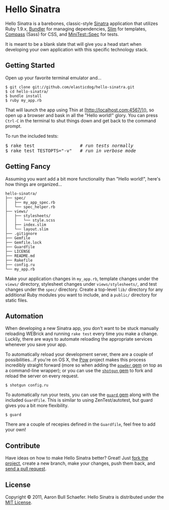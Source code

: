 Hello Sinatra
=============

Hello Sinatra is a barebones, classic-style [Sinatra](http://www.sinatrarb.com/) application that utilizes Ruby 1.9.x, [Bundler](http://gembundler.com/) for managing dependencies, [Slim](http://slim-lang.com/) for templates, [Compass](http://compass-style.org/) (Sass) for CSS, and [MiniTest::Spec](http://bfts.rubyforge.org/minitest/) for tests.

It is meant to be a blank slate that will give you a head start when developing your own application with this specific technology stack.

Getting Started
---------------

Open up your favorite terminal emulator and...

    $ git clone git://github.com/elasticdog/hello-sinatra.git
    $ cd hello-sinatra/
    $ bundle install
    $ ruby my_app.rb

That will launch the app using Thin at [http://localhost.com:4567/](), so open up a browser and bask in all the "Hello world!" glory. You can press `Ctrl-C` in the terminal to shut things down and get back to the command prompt.

To run the included tests:

<pre>$ rake test                 <i># run tests normally</i>
$ rake test TESTOPTS="-v"   <i># run in verbose mode</i></pre>

Getting Fancy
-------------

Assuming you want add a bit more functionality than "Hello world!", here's how things are organized...

    hello-sinatra/
    ├── spec/
    │   ├── my_app_spec.rb
    │   └── spec_helper.rb
    ├── views/
    │   ├── stylesheets/
    │   │   └── style.scss
    │   ├── index.slim
    │   └── layout.slim
    ├── .gitignore
    ├── Gemfile
    ├── Gemfile.lock
    ├── Guardfile
    ├── LICENSE
    ├── README.md
    ├── Rakefile
    ├── config.ru
    └── my_app.rb

Make your application changes in `my_app.rb`, template changes under the `views/` directory, stylesheet changes under `views/stylesheets/`, and test changes under the `spec/` directory. Create a top-level `lib/` directory for any additional Ruby modules you want to include, and a `public/` directory for static files.

Automation
----------

When developing a new Sinatra app, you don't want to be stuck manually reloading WEBrick and running `rake test` every time you make a change. Luckily, there are ways to automate reloading the appropriate services whenever you save your app.

To automatically reload your development server, there are a couple of possibilities...if you're on OS X, the [Pow](http://pow.cx/) project makes this process incredibly straight forward (more so when adding the [`powder` gem](https://github.com/Rodreegez/powder) on top as a command-line wrapper); or you can use the [`shotgun` gem](https://github.com/rtomayko/shotgun) to fork and reload the server on every request.

    $ shotgun config.ru

To automatically run your tests, you can use the [`guard` gem](https://github.com/guard/guard) along with the included `Guardfile`. This is similar to using ZenTest/autotest, but guard gives you a bit more flexibility.

    $ guard

There are a couple of recepies defined in the `Guardfile`, feel free to add your own!

Contribute
----------

Have ideas on how to make Hello Sinatra better? Great! Just [fork the project](http://help.github.com/fork-a-repo/), create a new branch, make your changes, push them back, and [send a pull request](http://help.github.com/send-pull-requests/).

License
-------

Copyright &copy; 2011, Aaron Bull Schaefer. Hello Sinatra is distributed under the [MIT License](http://www.opensource.org/licenses/mit-license.php).
